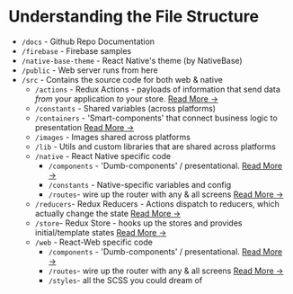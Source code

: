 # Understanding the File Structure

- `/docs` - Github Repo Documentation
- `/firebase` - Firebase samples
- `/native-base-theme` - React Native's theme (by NativeBase)
- `/public` - Web server runs from here
- `/src` - Contains the source code for both web & native
    - `/actions` - Redux Actions - payloads of information that send data _from_ your application _to_ your store. [Read More &rarr;](https://redux.js.org/docs/basics/Actions.html)
    - `/constants` - Shared variables (across platforms)
    - `/containers` - 'Smart-components' that connect business logic to presentation [Read More &rarr;](https://redux.js.org/docs/basics/UsageWithReact.html#presentational-and-container-components)
    - `/images` - Images shared across platforms
    - `/lib` - Utils and custom libraries that are shared across platforms
    - `/native` - React Native specific code
        - `/components` - 'Dumb-components' / presentational. [Read More &rarr;](https://medium.com/@dan_abramov/smart-and-dumb-components-7ca2f9a7c7d0)
        - `/constants` - Native-specific variables and config
        - `/routes`- wire up the router with any & all screens [Read More &rarr;](https://github.com/aksonov/react-native-router-flux)
    - `/reducers`- Redux Reducers - Actions dispatch to reducers, which actually change the state [Read More &rarr;](https://redux.js.org/docs/basics/Reducers.html)
    - `/store`- Redux Store - hooks up the stores and provides initial/template states [Read More &rarr;](https://redux.js.org/docs/basics/Store.html)
    - `/web` - React-Web specific code
        - `/components` - 'Dumb-components' / presentational. [Read More &rarr;](https://medium.com/@dan_abramov/smart-and-dumb-components-7ca2f9a7c7d0)
        - `/routes`- wire up the router with any & all screens [Read More &rarr;](https://github.com/aksonov/react-native-router-flux)
        - `/styles`- all the SCSS you could dream of
